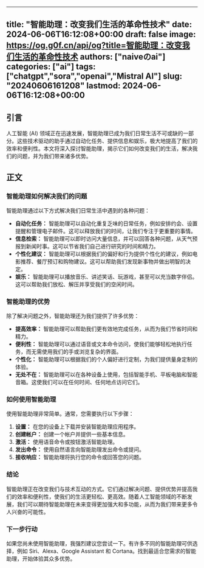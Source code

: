 
---
title: "智能助理：改变我们生活的革命性技术"
date: 2024-06-06T16:12:08+00:00
draft: false
image: https://og.g0f.cn/api/og?title=智能助理：改变我们生活的革命性技术
authors: ["naiveのai"]
categories: ["ai"]
tags: ["chatgpt","sora","openai","Mistral AI"]
slug: "20240606161208"
lastmod: 2024-06-06T16:12:08+00:00
---
## 引言

人工智能 (AI) 领域正在迅速发展，智能助理已成为我们日常生活不可或缺的一部分。这些技术驱动的助手通过自动化任务、提供信息和娱乐，极大地提高了我们的效率和便利性。本文将深入探讨智能助理，揭示它们如何改变我们的生活，解决我们的问题，并为我们带来诸多优势。

## 正文

### 智能助理如何解决我们的问题

智能助理通过以下方式解决我们日常生活中遇到的各种问题：

- **自动化任务：** 智能助理可以自动化重复乏味的日常任务，例如安排约会、设置提醒和管理电子邮件。这可以释放我们的时间，让我们专注于更重要的事情。
- **信息检索：** 智能助理可以即时访问大量信息，并可以回答各种问题，从天气预报到新闻时事。这可以节省我们自己进行研究的时间和精力。
- **个性化建议：** 智能助理可以根据我们的偏好和行为提供个性化的建议，例如电影推荐、餐厅预订和购物建议。这可以帮助我们发现新事物并做出明智的决定。
- **娱乐：** 智能助理可以播放音乐、讲述笑话、玩游戏，甚至可以充当数字伴侣。这可以帮助我们放松、解压并享受我们的空闲时间。

### 智能助理的优势

除了解决问题之外，智能助理还为我们提供了许多优势：

- **提高效率：** 智能助理可以帮助我们更有效地完成任务，从而为我们节省时间和精力。
- **便利性：** 智能助理可以通过语音或文本命令访问，使我们能够轻松地执行任务，而无需使用我们的手或浏览复杂的界面。
- **个性化：** 智能助理可以根据我们的个人偏好进行定制，为我们提供量身定制的体验。
- **无处不在：** 智能助理可以在各种设备上使用，包括智能手机、平板电脑和智能音箱。这使我们可以在任何时间、任何地点访问它们。

### 如何使用智能助理

使用智能助理非常简单。通常，您需要执行以下步骤：

1. **设置：** 在您的设备上下载并安装智能助理应用程序。
2. **创建帐户：** 创建一个帐户并提供一些基本信息。
3. **激活：** 使用语音命令或按钮激活智能助理。
4. **发出命令：** 使用自然语言向智能助理发出命令或提问。
5. **接收响应：** 智能助理将执行您的命令或回答您的问题。

### 结论

智能助理正在改变我们与技术互动的方式。它们通过解决问题、提供优势并提高我们的效率和便利性，使我们的生活更轻松、更高效。随着人工智能领域的不断发展，我们可以期待智能助理在未来变得更加强大和多功能，从而为我们带来更多令人兴奋的可能性。

### 下一步行动

如果您尚未使用智能助理，我强烈建议您尝试一下。有许多不同的智能助理可供选择，例如 Siri、Alexa、Google Assistant 和 Cortana。找到最适合您需求的智能助理，开始体验其众多优势。